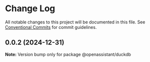# Change Log

All notable changes to this project will be documented in this file.
See [Conventional Commits](https://conventionalcommits.org) for commit guidelines.

## 0.0.2 (2024-12-31)

**Note:** Version bump only for package @openassistant/duckdb
